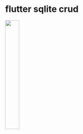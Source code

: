 # flutter sqlite crud

<img src="https://user-images.githubusercontent.com/49567926/156186324-06b3722e-1a3d-407d-b0a0-f84111ca27df.jpeg"
  height="30%" width = "30%">

